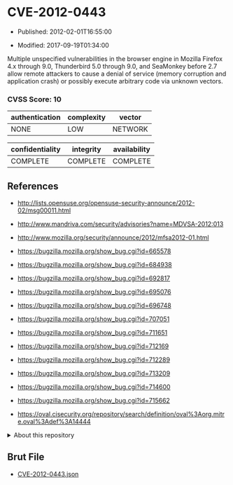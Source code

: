 # CVE-2012-0443

- Published: 2012-02-01T16:55:00

- Modified: 2017-09-19T01:34:00

Multiple unspecified vulnerabilities in the browser engine in Mozilla Firefox 4.x through 9.0, Thunderbird 5.0 through 9.0, and SeaMonkey before 2.7 allow remote attackers to cause a denial of service (memory corruption and application crash) or possibly execute arbitrary code via unknown vectors.

### CVSS Score: **10**

| authentication | complexity | vector |
| --- | --- | --- |
| NONE | LOW | NETWORK |

| confidentiality | integrity | availability |
| --- | --- | --- |
| COMPLETE | COMPLETE | COMPLETE |

## References

* http://lists.opensuse.org/opensuse-security-announce/2012-02/msg00011.html

* http://www.mandriva.com/security/advisories?name=MDVSA-2012:013

* http://www.mozilla.org/security/announce/2012/mfsa2012-01.html

* https://bugzilla.mozilla.org/show_bug.cgi?id=665578

* https://bugzilla.mozilla.org/show_bug.cgi?id=684938

* https://bugzilla.mozilla.org/show_bug.cgi?id=692817

* https://bugzilla.mozilla.org/show_bug.cgi?id=695076

* https://bugzilla.mozilla.org/show_bug.cgi?id=696748

* https://bugzilla.mozilla.org/show_bug.cgi?id=707051

* https://bugzilla.mozilla.org/show_bug.cgi?id=711651

* https://bugzilla.mozilla.org/show_bug.cgi?id=712169

* https://bugzilla.mozilla.org/show_bug.cgi?id=712289

* https://bugzilla.mozilla.org/show_bug.cgi?id=713209

* https://bugzilla.mozilla.org/show_bug.cgi?id=714600

* https://bugzilla.mozilla.org/show_bug.cgi?id=715662

* https://oval.cisecurity.org/repository/search/definition/oval%3Aorg.mitre.oval%3Adef%3A14444

<details>
<summary>About this repository</summary> 

  This repository is part of the project [Live Hack CVE](https://github.com/Live-Hack-CVE). Main website can be found [www.live-hack.org](https://www.live-hack.org) 
  
  Made by [Sn0wAlice](https://github.com/Sn0wAlice) for the people that care about security and need to have a feed of the latest CVEs. Hope you enjoy it, don't forget to star the repo and follow me on [Twitter](https://twitter.com/Sn0wAlice) and [Github](https://github.com/Sn0wAlice). And that is my [personnal website](https://www.alice-snow.me/)

  - [Home Page](https://github.com/Live-Hack-CVE)
  - [Framework](https://github.com/Live-Hack-CVE/cve-framework)
  - [CVE database](https://github.com/Live-Hack-CVE/full_database)
  - [Changelog](https://github.com/Live-Hack-CVE/Changelog)
</details>

## Brut File

* [CVE-2012-0443.json](https://raw.githubusercontent.com/Live-Hack-CVE/full_database/main/cves/2012/CVE-2012-0443.json)

